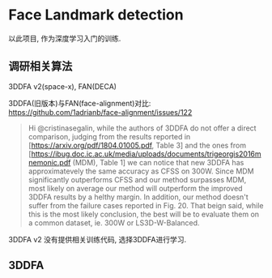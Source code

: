 # Face Landmark detection
以此项目, 作为深度学习入门的训练.

## 调研相关算法
3DDFA v2(space-x), FAN(DECA)

3DDFA(旧版本)与FAN(face-alignment)对比: https://github.com/1adrianb/face-alignment/issues/122
>Hi @cristinasegalin, while the authors of 3DDFA do not offer a direct comparison, judging from the results reported in [https://arxiv.org/pdf/1804.01005.pdf, Table 3] and the ones from [https://ibug.doc.ic.ac.uk/media/uploads/documents/trigeorgis2016mnemonic.pdf (MDM), Table 1] we can notice that new 3DDFA has approximatevely the same accuracy as CFSS on 300W. Since MDM significantly outperforms CFSS and our method surpasses MDM, most likely on average our method will outperform the improved 3DDFA results by a helthy margin. In addition, our method doesn't suffer from the failure cases reported in Fig. 20. That beign said, while this is the most likely conclusion, the best will be to evaluate them on a common dataset, ie. 300W or LS3D-W-Balanced.

3DDFA v2 没有提供相关训练代码, 选择3DDFA进行学习.

## 3DDFA
